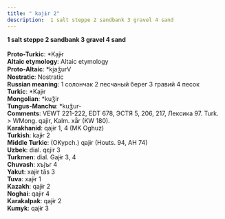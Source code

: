 ```yaml
---
title: " kajɨr 2"
description:  1 salt steppe 2 sandbank 3 gravel 4 sand
---
```

<strong> 1 salt steppe 2 sandbank 3 gravel 4 sand</strong><br><br>
<strong>Proto-Turkic</strong>:  *Kạjɨr<br>
<strong>Altaic etymology</strong>:  Altaic etymology<br>
<strong> Proto-Altaic</strong>:  *ki̯aǯurV<br>
<strong>Nostratic</strong>:  Nostratic<br>
<strong>Russian meaning</strong>:  1 солончак 2 песчаный берег 3 гравий 4 песок<br>
<strong>Turkic</strong>:  *Kạjɨr<br>
<strong>Mongolian</strong>:  *kuǯir<br>
<strong>Tungus-Manchu</strong>:  *kuǯur-<br>
<strong>Comments</strong>:  VEWT 221-222, EDT 678, ЭСТЯ 5, 206, 217, Лексика 97. Turk. > WMong. qajir, Kalm. xǟr (KW 180).<br>
<strong>Karakhanid</strong>:  qajɨr 1, 4 (MK Oghuz)<br>
<strong>Turkish</strong>:  kajɨr 2<br>
<strong>Middle Turkic</strong>:  (OKypch.) qajɨr (Houts. 94, AH 74)<br>
<strong>Uzbek</strong>:  dial. qɛjir 3<br>
<strong>Turkmen</strong>:  dial. Gajɨr 3, 4<br>
<strong>Chuvash</strong>:  xъjъr 4<br>
<strong>Yakut</strong>:  xajɨr tās 3<br>
<strong>Tuva</strong>:  xajɨr 1<br>
<strong>Kazakh</strong>:  qajɨr 2<br>
<strong>Noghai</strong>:  qajɨr 4<br>
<strong>Karakalpak</strong>:  qajɨr 2<br>
<strong>Kumyk</strong>:  qajɨr 3<br>


